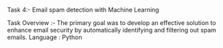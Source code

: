 Task 4:- Email spam detection with Machine Learning

Task Overview :-
The primary goal was to develop an effective solution to enhance email security by automatically identifying and filtering out spam emails.
Language : Python
